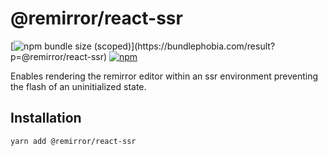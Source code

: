 # @remirror/react-ssr

[![npm bundle size (scoped)](https://img.shields.io/bundlephobia/minzip/@remirror/react-ssr.svg?)](https://bundlephobia.com/result?p=@remirror/react-ssr)
[![npm](https://img.shields.io/npm/dm/@remirror/react-ssr.svg?&logo=npm)](https://www.npmjs.com/package/@remirror/react-ssr)

Enables rendering the remirror editor within an ssr environment preventing the flash of an
uninitialized state.

## Installation

```bash
yarn add @remirror/react-ssr
```
